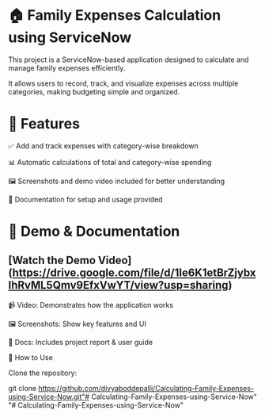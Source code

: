 # 🏠 Family Expenses Calculation using ServiceNow

This project is a ServiceNow-based application designed to calculate and manage family expenses efficiently.

It allows users to record, track, and visualize expenses across multiple categories, making budgeting simple and organized.

# 📌 Features

✅ Add and track expenses with category-wise breakdown

📊 Automatic calculations of total and category-wise spending

🖼️ Screenshots and demo video included for better understanding

📄 Documentation for setup and usage provided

# 🎥 Demo & Documentation

## [Watch the Demo Video] (https://drive.google.com/file/d/1Ie6K1etBrZjybxIhRvML5Qmv9EfxVwYT/view?usp=sharing)

📹 Video: Demonstrates how the application works

🖼️ Screenshots: Show key features and UI

📄 Docs: Includes project report & user guide

🚀 How to Use

Clone the repository:

git clone https://github.com/divyaboddepalli/Calculating-Family-Expenses-using-Service-Now.git"# Calculating-Family-Expenses-using-Service-Now" 
"# Calculating-Family-Expenses-using-Service-Now" 
